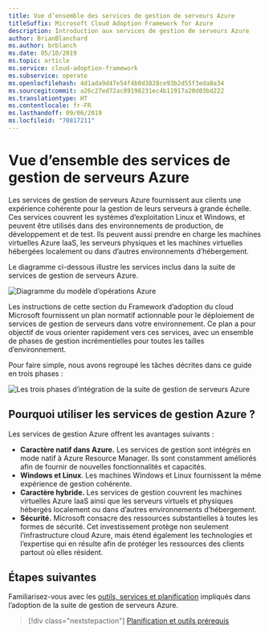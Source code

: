 ```yaml
---
title: Vue d’ensemble des services de gestion de serveurs Azure
titleSuffix: Microsoft Cloud Adoption Framework for Azure
description: Introduction aux services de gestion de serveurs Azure
author: BrianBlanchard
ms.author: brblanch
ms.date: 05/10/2019
ms.topic: article
ms.service: cloud-adoption-framework
ms.subservice: operate
ms.openlocfilehash: 4d1ada9d47e54f4b0d3828ce93b2d55f3eda8a34
ms.sourcegitcommit: a26c27ed72ac89198231ec4b11917a20d03bd222
ms.translationtype: HT
ms.contentlocale: fr-FR
ms.lasthandoff: 09/06/2019
ms.locfileid: "70817211"
---
```

# <a name="overview-of-azure-server-management-services"></a>Vue d’ensemble des services de gestion de serveurs Azure

Les services de gestion de serveurs Azure fournissent aux clients une expérience cohérente pour la gestion de leurs serveurs à grande échelle. Ces services couvrent les systèmes d’exploitation Linux et Windows, et peuvent être utilisés dans des environnements de production, de développement et de test. Ils peuvent aussi prendre en charge les machines virtuelles Azure IaaS, les serveurs physiques et les machines virtuelles hébergées localement ou dans d’autres environnements d’hébergement. 

Le diagramme ci-dessous illustre les services inclus dans la suite de services de gestion de serveurs Azure. 

![Diagramme du modèle d’opérations Azure](./media/operations-diagram.png)

Les instructions de cette section du Framework d’adoption du cloud Microsoft fournissent un plan normatif actionnable pour le déploiement de services de gestion de serveurs dans votre environnement. Ce plan a pour objectif de vous orienter rapidement vers ces services, avec un ensemble de phases de gestion incrémentielles pour toutes les tailles d’environnement.

Pour faire simple, nous avons regroupé les tâches décrites dans ce guide en trois phases :

![Les trois phases d’intégration de la suite de gestion de serveurs Azure](./media/operations-stages.png)

<!-- markdownlint-disable MD026 -->

## <a name="why-use-azure-management-services"></a>Pourquoi utiliser les services de gestion Azure ?

Les services de gestion Azure offrent les avantages suivants :

- **Caractère natif dans Azure.** Les services de gestion sont intégrés en mode natif à Azure Resource Manager. Ils sont constamment améliorés afin de fournir de nouvelles fonctionnalités et capacités.
- **Windows et Linux**. Les machines Windows et Linux fournissent la même expérience de gestion cohérente.
- **Caractère hybride.** Les services de gestion couvrent les machines virtuelles Azure IaaS ainsi que les serveurs virtuels et physiques hébergés localement ou dans d’autres environnements d’hébergement.
- **Sécurité.** Microsoft consacre des ressources substantielles à toutes les formes de sécurité. Cet investissement protège non seulement l’infrastructure cloud Azure, mais étend également les technologies et l’expertise qui en résulte afin de protéger les ressources des clients partout où elles résident.

## <a name="next-steps"></a>Étapes suivantes

Familiarisez-vous avec les [outils, services et planification](./prerequisites.md) impliqués dans l’adoption de la suite de gestion de serveurs Azure.

> [!div class="nextstepaction"]
> [Planification et outils prérequis](./prerequisites.md)
